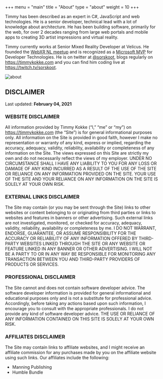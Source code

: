 +++
menu = "main"
title = "About"
type = "about"
weight = 10
+++

Timmy has been described as an expert in C#, JavaScript and web technologies. He is a senior developer, technical lead with a lot of knowledge about architecture. He has been building software, primarily for the web, for over 2 decades ranging from large web portals and mobile apps to creating 3D artist impressions and virtual reality. 

Timmy currently works at Senior Mixed Reality Developer at Velicus. He founded the [WebXR NL meetup](https://webxr.nl) and is recognized as a [Microsoft MVP](https://mvp.microsoft.com/en-us/PublicProfile/4029159?fullName=Timmy%20%20Kokke) for Developer Technologies. He is on twitter at [@sorskoot](https://twitter.com/sorskoot), blogs regularly on https://timmykokke.com and you can find him coding live at https://twitch.tv/sorskoot.

![about](../images/mac.jpg)

## DISCLAIMER

Last updated: **February 04, 2021**

### WEBSITE DISCLAIMER

All information provided by Timmy Kokke (“I,” “me” or “my”) on https://timmykokke.com (the “Site”) is for general informational purposes only. All information on the Site is provided in good faith, however I make no representation or warranty of any kind, express or implied, regarding the accuracy, adequacy, validity, reliability, availability or completeness of any information on the Site. 
The views expressed on this Site are strictly my own and do not necessarily reflect the views of my employer. UNDER NO CIRCUMSTANCE SHALL I HAVE ANY LIABILITY TO YOU FOR ANY LOSS OR DAMAGE OF ANY KIND INCURRED AS A RESULT OF THE USE OF THE SITE OR RELIANCE ON ANY INFORMATION PROVIDED ON THE SITE. YOUR USE OF THE SITE AND YOUR RELIANCE ON ANY INFORMATION ON THE SITE IS SOLELY AT YOUR OWN RISK.

### EXTERNAL LINKS DISCLAIMER

The Site may contain (or you may be sent through the Site) links to other websites or content belonging to or originating from third parties or links to websites and features in banners or other advertising. Such external links are not investigated, monitored, or checked for accuracy, adequacy, validity, reliability, availability or completeness by me. I DO NOT WARRANT, ENDORSE, GUARANTEE, OR ASSUME RESPONSIBILITY FOR THE ACCURACY OR RELIABILITY OF ANY INFORMATION OFFERED BY THIRD-PARTY WEBSITES LINKED THROUGH THE SITE OR ANY WEBSITE OR FEATURE LINKED IN ANY BANNER OR OTHER ADVERTISING. I WILL NOT BE A PARTY TO OR IN ANY WAY BE RESPONSIBLE FOR MONITORING ANY TRANSACTION BETWEEN YOU AND THIRD-PARTY PROVIDERS OF PRODUCTS OR SERVICES.

### PROFESSIONAL DISCLAIMER

The Site cannot and does not contain software developer advice. The software developer information is provided for general informational and educational purposes only and is not a substitute for professional advice. Accordingly, before taking any actions based upon such information, I encourage you to consult with the appropriate professionals. I do not provide any kind of software developer advice. THE USE OR RELIANCE OF ANY INFORMATION CONTAINED ON THIS SITE IS SOLELY AT YOUR OWN RISK.

### AFFILIATES DISCLAIMER

The Site may contain links to affiliate websites, and I might receive an affiliate commission for any purchases made by you on the affiliate website using such links. Our affiliates include the following:
- Manning Publishing
- Humble Bundle